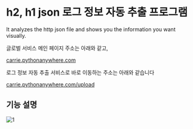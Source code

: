 # h2, h1 json 로그 정보 자동 추출 프로그램

It analyzes the http json file and shows you the information you want visually.

글로벌 서비스 메인 페이지 주소는 아래와 같고, 

[carrie.pythonanywhere.com](http://carrie.pythonanywhere.com/)


로그 정보 자동 추출 서비스로 바로 이동하는 주소는 아래와 같습니다 

[carrie.pythonanywhere.com/upload](http://carrie.pythonanywhere.com/upload)



기능 설명
- 
![1](https://user-images.githubusercontent.com/48639426/121510947-20ecfb80-ca23-11eb-93c3-881cba05c682.jpeg)
